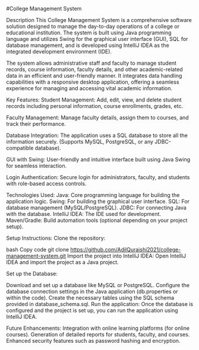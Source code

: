 #College Management System

Description
This College Management System is a comprehensive software solution designed to manage the day-to-day operations of a college or educational institution. The system is built using Java programming language and utilizes Swing for the graphical user interface (GUI), SQL for database management, and is developed using IntelliJ IDEA as the integrated development environment (IDE).

The system allows administrative staff and faculty to manage student records, course information, faculty details, and other academic-related data in an efficient and user-friendly manner. It integrates data handling capabilities with a responsive desktop application, offering a seamless experience for managing and accessing vital academic information.


Key Features:
Student Management: Add, edit, view, and delete student records including personal information, course enrollments, grades, etc.

Faculty Management: Manage faculty details, assign them to courses, and track their performance.

Database Integration: The application uses a SQL database to store all the information securely. (Supports MySQL, PostgreSQL, or any JDBC-compatible database).

GUI with Swing: User-friendly and intuitive interface built using Java Swing for seamless interaction.

Login Authentication: Secure login for administrators, faculty, and students with role-based access controls.

Technologies Used:
Java: Core programming language for building the application logic.
Swing: For building the graphical user interface.
SQL: For database management (MySQL/PostgreSQL).
JDBC: For connecting Java with the database.
IntelliJ IDEA: The IDE used for development.
Maven/Gradle: Build automation tools (optional depending on your project setup).

Setup Instructions:
Clone the repository:

bash
Copy code
git clone https://github.com/AdilQuraishi2021/college-management-system.git
Import the project into IntelliJ IDEA: Open IntelliJ IDEA and import the project as a Java project.

Set up the Database:

Download and set up a database like MySQL or PostgreSQL.
Configure the database connection settings in the Java application (db.properties or within the code).
Create the necessary tables using the SQL schema provided in database_schema.sql.
Run the application: Once the database is configured and the project is set up, you can run the application using IntelliJ IDEA.

Future Enhancements:
Integration with online learning platforms (for online courses).
Generation of detailed reports for students, faculty, and courses.
Enhanced security features such as password hashing and encryption.
